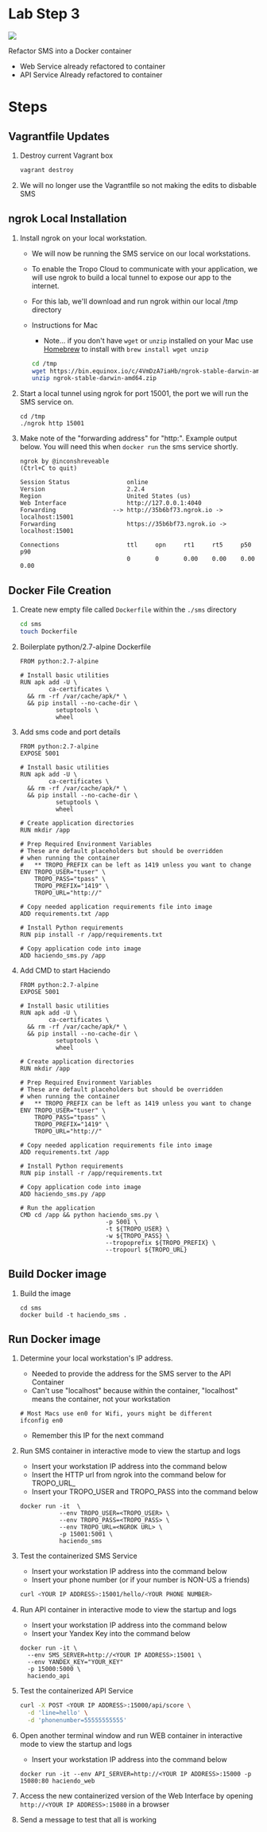 # Lab Step 3

![](refactor3.png)

Refactor SMS into a Docker container

* Web Service already refactored to container
* API Service Already refactored to container

# Steps 

## Vagrantfile Updates 

1. Destroy current Vagrant box 

    ```bash
    vagrant destroy
    ```

1. We will no longer use the Vagrantfile so not making the edits to disbable SMS

## ngrok Local Installation

1. Install ngrok on your local workstation.  
    * We will now be running the SMS service on our local workstations.  
    * To enable the Tropo Cloud to communicate with your application, we will use ngrok to build a local tunnel to expose our app to the internet.
    * For this lab, we'll download and run ngrok within our local /tmp directory   
    * Instructions for Mac
        * Note... if you don't have `wget` or `unzip` installed on your Mac use [Homebrew](http://brew.sh) to install with `brew install wget unzip`
    
        ```bash
        cd /tmp
        wget https://bin.equinox.io/c/4VmDzA7iaHb/ngrok-stable-darwin-amd64.zip
        unzip ngrok-stable-darwin-amd64.zip    
        ```
                     
1. Start a local tunnel using ngrok for port 15001, the port we will run the SMS service on.
                   
    ```
    cd /tmp 
    ./ngrok http 15001
    ```
    
1. Make note of the "forwarding address" for "http:".  Example output below.  You will need this when `docker run` the sms service shortly.  

    ```
    ngrok by @inconshreveable                                                                                                                                                        (Ctrl+C to quit)
                                                                                                                                                                                                     
    Session Status                online                                                                                                                                                             
    Version                       2.2.4                                                                                                                                                              
    Region                        United States (us)                                                                                                                                                 
    Web Interface                 http://127.0.0.1:4040                                                                                                                                              
    Forwarding                --> http://35b6bf73.ngrok.io -> localhost:15001                                                                                                                         
    Forwarding                    https://35b6bf73.ngrok.io -> localhost:15001                                                                                                                        
                                                                                                                                                                                                     
    Connections                   ttl     opn     rt1     rt5     p50     p90                                                                                                                        
                                  0       0       0.00    0.00    0.00    0.00    
    ```
         
## Docker File Creation 

1. Create new empty file called `Dockerfile` within the `./sms` directory 

    ```bash
    cd sms
    touch Dockerfile
    ```

1. Boilerplate python/2.7-alpine Dockerfile 

    ```
    FROM python:2.7-alpine
    
    # Install basic utilities
    RUN apk add -U \
            ca-certificates \
      && rm -rf /var/cache/apk/* \
      && pip install --no-cache-dir \
              setuptools \
              wheel    
    ```
    
1. Add sms code and port details
  
    ```
    FROM python:2.7-alpine
    EXPOSE 5001
    
    # Install basic utilities
    RUN apk add -U \
            ca-certificates \
      && rm -rf /var/cache/apk/* \
      && pip install --no-cache-dir \
              setuptools \
              wheel
    
    # Create application directories
    RUN mkdir /app
    
    # Prep Required Environment Variables
    # These are default placeholders but should be overridden
    # when running the container
    #   ** TROPO_PREFIX can be left as 1419 unless you want to change
    ENV TROPO_USER="tuser" \
        TROPO_PASS="tpass" \
        TROPO_PREFIX="1419" \
        TROPO_URL="http://"
    
    # Copy needed application requirements file into image
    ADD requirements.txt /app
    
    # Install Python requirements
    RUN pip install -r /app/requirements.txt
    
    # Copy application code into image
    ADD haciendo_sms.py /app      
    ```
    
1. Add CMD to start Haciendo
    
    ```
    FROM python:2.7-alpine
    EXPOSE 5001
    
    # Install basic utilities
    RUN apk add -U \
            ca-certificates \
      && rm -rf /var/cache/apk/* \
      && pip install --no-cache-dir \
              setuptools \
              wheel
    
    # Create application directories
    RUN mkdir /app
    
    # Prep Required Environment Variables
    # These are default placeholders but should be overridden
    # when running the container
    #   ** TROPO_PREFIX can be left as 1419 unless you want to change
    ENV TROPO_USER="tuser" \
        TROPO_PASS="tpass" \
        TROPO_PREFIX="1419" \
        TROPO_URL="http://"
    
    # Copy needed application requirements file into image
    ADD requirements.txt /app
    
    # Install Python requirements
    RUN pip install -r /app/requirements.txt
    
    # Copy application code into image
    ADD haciendo_sms.py /app    
    
    # Run the application
    CMD cd /app && python haciendo_sms.py \ 
                            -p 5001 \
                            -t ${TROPO_USER} \
                            -w ${TROPO_PASS} \
                            --tropoprefix ${TROPO_PREFIX} \
                            --tropourl ${TROPO_URL}      
    ```        

## Build Docker image

1. Build the image

    ```
    cd sms
    docker build -t haciendo_sms . 
    ```

## Run Docker image

1. Determine your local workstation's IP address.  
    * Needed to provide the address for the SMS server to the API Container
    * Can't use "localhost" because within the container, "localhost" means the container, not your workstation
    
    ```
    # Most Macs use en0 for Wifi, yours might be different
    ifconfig en0
    ```
    
    * Remember this IP for the next command

1. Run SMS container in interactive mode to view the startup and logs
    * Insert your workstation IP address into the command below
    * Insert the HTTP url from ngrok into the command below for TROPO_URL_
    * Insert your TROPO_USER and TROPO_PASS into the command below

    ```
    docker run -it  \
               --env TROPO_USER=<TROPO_USER> \
               --env TROPO_PASS=<TROPO_PASS> \
               --env TROPO_URL=<NGROK URL> \
               -p 15001:5001 \
               haciendo_sms 
    ```

1.  Test the containerized SMS Service
    * Insert your workstation IP address into the command below
    * Insert your phone number (or if your number is NON-US a friends)

    ```bash
    curl <YOUR IP ADDRESS>:15001/hello/<YOUR PHONE NUMBER>  
    ```
            
1. Run API container in interactive mode to view the startup and logs
    * Insert your workstation IP address into the command below
    * Insert your Yandex Key into the command below

    ```
    docker run -it \
      --env SMS_SERVER=http://<YOUR IP ADDRESS>:15001 \
      --env YANDEX_KEY="YOUR_KEY"
      -p 15000:5000 \
      haciendo_api 
    ```
    

1.  Test the containerized API Service

    ```bash
    curl -X POST <YOUR IP ADDRESS>:15000/api/score \
      -d 'line=hello' \
      -d 'phonenumber=55555555555'
    ```

1. Open another terminal window and run WEB container in interactive mode to view the startup and logs
    * Insert your workstation IP address into the command below

    ```
    docker run -it --env API_SERVER=http://<YOUR IP ADDRESS>:15000 -p 15080:80 haciendo_web 
    ```
        
1. Access the new containerized version of the Web Interface by opening `http://<YOUR IP ADDRESS>:15080` in a browser

1. Send a message to test that all is working

